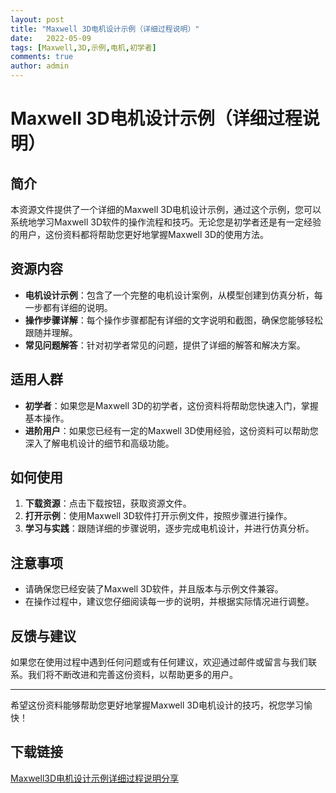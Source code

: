 ```yaml
---
layout: post
title: "Maxwell 3D电机设计示例（详细过程说明）"
date:   2022-05-09
tags: [Maxwell,3D,示例,电机,初学者]
comments: true
author: admin
---
```

# Maxwell 3D电机设计示例（详细过程说明）

## 简介

本资源文件提供了一个详细的Maxwell 3D电机设计示例，通过这个示例，您可以系统地学习Maxwell 3D软件的操作流程和技巧。无论您是初学者还是有一定经验的用户，这份资料都将帮助您更好地掌握Maxwell 3D的使用方法。

## 资源内容

- **电机设计示例**：包含了一个完整的电机设计案例，从模型创建到仿真分析，每一步都有详细的说明。
- **操作步骤详解**：每个操作步骤都配有详细的文字说明和截图，确保您能够轻松跟随并理解。
- **常见问题解答**：针对初学者常见的问题，提供了详细的解答和解决方案。

## 适用人群

- **初学者**：如果您是Maxwell 3D的初学者，这份资料将帮助您快速入门，掌握基本操作。
- **进阶用户**：如果您已经有一定的Maxwell 3D使用经验，这份资料可以帮助您深入了解电机设计的细节和高级功能。

## 如何使用

1. **下载资源**：点击下载按钮，获取资源文件。
2. **打开示例**：使用Maxwell 3D软件打开示例文件，按照步骤进行操作。
3. **学习与实践**：跟随详细的步骤说明，逐步完成电机设计，并进行仿真分析。

## 注意事项

- 请确保您已经安装了Maxwell 3D软件，并且版本与示例文件兼容。
- 在操作过程中，建议您仔细阅读每一步的说明，并根据实际情况进行调整。

## 反馈与建议

如果您在使用过程中遇到任何问题或有任何建议，欢迎通过邮件或留言与我们联系。我们将不断改进和完善这份资料，以帮助更多的用户。

---

希望这份资料能够帮助您更好地掌握Maxwell 3D电机设计的技巧，祝您学习愉快！

## 下载链接

[Maxwell3D电机设计示例详细过程说明分享](https://pan.quark.cn/s/b2ff3c2a98ad)